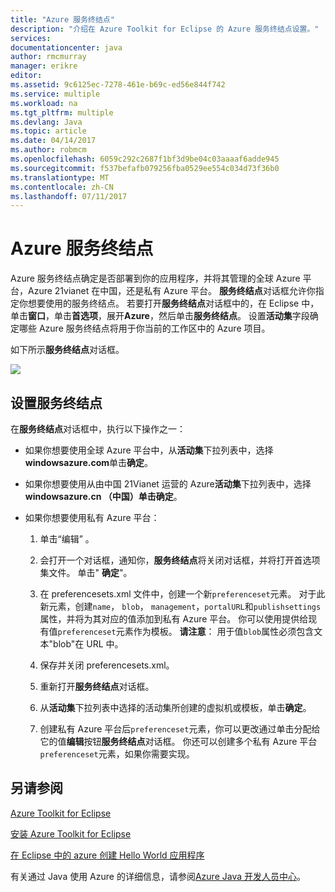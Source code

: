 ```yaml
---
title: "Azure 服务终结点"
description: "介绍在 Azure Toolkit for Eclipse 的 Azure 服务终结点设置。"
services: 
documentationcenter: java
author: rmcmurray
manager: erikre
editor: 
ms.assetid: 9c6125ec-7278-461e-b69c-ed56e844f742
ms.service: multiple
ms.workload: na
ms.tgt_pltfrm: multiple
ms.devlang: Java
ms.topic: article
ms.date: 04/14/2017
ms.author: robmcm
ms.openlocfilehash: 6059c292c2687f1bf3d9be04c03aaaaf6adde945
ms.sourcegitcommit: f537befafb079256fba0529ee554c034d73f36b0
ms.translationtype: MT
ms.contentlocale: zh-CN
ms.lasthandoff: 07/11/2017
---
```

# <a name="azure-service-endpoints"></a>Azure 服务终结点
Azure 服务终结点确定是否部署到你的应用程序，并将其管理的全球 Azure 平台，Azure 21vianet 在中国，还是私有 Azure 平台。 **服务终结点**对话框允许你指定你想要使用的服务终结点。 若要打开**服务终结点**对话框中的，在 Eclipse 中，单击**窗口**，单击**首选项**，展开**Azure**，然后单击**服务终结点**。 设置**活动集**字段确定哪些 Azure 服务终结点将用于你当前的工作区中的 Azure 项目。

如下所示**服务终结点**对话框。

![][ic719493]

## <a name="to-set-the-service-endpoints"></a>设置服务终结点
在**服务终结点**对话框中，执行以下操作之一：

* 如果你想要使用全球 Azure 平台中，从**活动集**下拉列表中，选择**windowsazure.com**单击**确定**。

* 如果你想要使用从由中国 21Vianet 运营的 Azure**活动集**下拉列表中，选择**windowsazure.cn （中国）**单击**确定**。

* 如果你想要使用私有 Azure 平台：

  1. 单击“编辑” 。

  2. 会打开一个对话框，通知你，**服务终结点**将关闭对话框，并将打开首选项集文件。 单击" **确定**"。

  3. 在 preferencesets.xml 文件中，创建一个新`preferenceset`元素。 对于此新元素，创建`name`， `blob`， `management`，`portalURL`和`publishsettings`属性，并将为其对应的值添加到私有 Azure 平台。 你可以使用提供给现有值`preferenceset`元素作为模板。 **请注意**： 用于值`blob`属性必须包含文本"blob"在 URL 中。

  4. 保存并关闭 preferencesets.xml。

  5. 重新打开**服务终结点**对话框。

  6. 从**活动集**下拉列表中选择的活动集所创建的虚拟机或模板，单击**确定**。

  7. 创建私有 Azure 平台后`preferenceset`元素，你可以更改通过单击分配给它的值**编辑**按钮**服务终结点**对话框。 你还可以创建多个私有 Azure 平台`preferenceset`元素，如果你需要实现。

## <a name="see-also"></a>另请参阅
[Azure Toolkit for Eclipse][Azure Toolkit for Eclipse]

[安装 Azure Toolkit for Eclipse][Installing the Azure Toolkit for Eclipse] 

[在 Eclipse 中的 azure 创建 Hello World 应用程序][Creating a Hello World Application for Azure in Eclipse]

有关通过 Java 使用 Azure 的详细信息，请参阅[Azure Java 开发人员中心][Azure Java Developer Center]。

<!-- URL List -->

[Azure Java Developer Center]: http://go.microsoft.com/fwlink/?LinkID=699547
[Azure Toolkit for Eclipse]: http://go.microsoft.com/fwlink/?LinkID=699529
[Creating a Hello World Application for Azure in Eclipse]: http://go.microsoft.com/fwlink/?LinkID=699533
[Installing the Azure Toolkit for Eclipse]: http://go.microsoft.com/fwlink/?LinkId=699546

<!-- IMG List -->

[ic719493]: ./media/azure-toolkit-for-eclipse-azure-service-endpoints/ic719493.png

<!-- Legacy MSDN URL = https://msdn.microsoft.com/library/azure/dn268600.aspx -->
